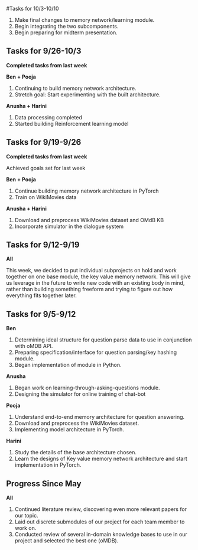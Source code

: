 #Tasks for 10/3-10/10

1. Make final changes to memory network/learning module.
2. Begin integrating the two subcomponents.
3. Begin preparing for midterm presentation.

## Tasks for 9/26-10/3
**Completed tasks from last week**

**Ben + Pooja**

1. Continuing to build memory network architecture.
2. Stretch goal: Start experimenting with the built architecture.

**Anusha + Harini**
1. Data processing completed
2. Started building Reinforcement learning model

## Tasks for 9/19-9/26
**Completed tasks from last week**

Achieved goals set for last week

**Ben + Pooja**
1. Continue building memory network architecture in PyTorch
2. Train on WikiMovies data

**Anusha + Harini**
1. Download and preprocess WikiMovies dataset and OMdB KB
2. Incorporate simulator in the dialogue system



## Tasks for 9/12-9/19

**All**

This week, we decided to put individual subprojects on hold and work together on one base module, the key value memory network. This will give us leverage in the future to write new code with an existing body in mind, rather than building something freeform and trying to figure out how everything fits together later.

## Tasks for 9/5-9/12

**Ben**
1. Determining ideal structure for question parse data to use in conjunction with oMDB API.
2. Preparing specification/interface for question parsing/key hashing module.
3. Began implementation of module in Python.


**Anusha**
1. Began work on learning-through-asking-questions module.
2. Designing the simulator for online training of chat-bot

**Pooja**
1. Understand end-to-end memory architecture for question answering.
2. Download and preprocess the WikiMovies dataset.
3. Implementing model architecture in PyTorch.

**Harini**
1. Study the details of the base architecture chosen.
1. Learn the designs of Key value memory network architecture and start implementation in PyTorch.

## Progress Since May
**All**
1. Continued literature review, discovering even more relevant papers for our topic.
2. Laid out discrete submodules of our project for each team member to work on.
3. Conducted review of several in-domain knowledge bases to use in our project and selected the best one (oMDB).

